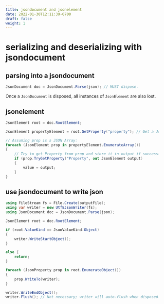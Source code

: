 ```yaml
---
title: jsondocument and jsonelement
date: 2022-01-30T12:11:30-0700
draft: false
weight: 1
---
```


# serializing and deserializing with jsondocument
## parsing into a jsondocument
```cs
JsonDocument doc = JsonDocument.Parse(json); // MUST dispose.
```
Once a `JsonDocument` is disposed, all instances of `JsonElement` are also lost.

## jsonelement
```cs
JsonElement root = doc.RootElement;

JsonElement propertyElement = root.GetProperty("property"); // Get a JsonElement of property.

// Assuming prop is a JSON Array:
foreach (JsonElement prop in propertyElement.EnumerateArray()) 
{
    // Try to get Property from prop and store it in output if successful:
    if (prop.TryGetProperty("Property", out JsonElement output) 
    {
        value = output;
    }
}
```
## use jsondocument to write json
```cs
using FileStream fs = File.Create(outputFile);
using var writer = new Utf8JsonWriter(fs);
using JsonDocument doc = JsonDocument.Parse(json);

JsonElement root = doc.RootElement;

if (root.ValueKind == JsonValueKind.Object) 
{
    writer.WriteStartObject();
}

else { 
    return; 
}

foreach (JsonProperty prop in root.EnumerateObject()) 
{
    prop.WriteTo(writer);
}

writer.WriteEndObject();
writer.Flush(); // Not necessary; writer will auto-flush when disposed.
```
